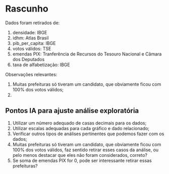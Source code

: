 # Rascunho

Dados foram retirados de:

1. densidade: IBGE
2. idhm: Atlas Brasil
3. pib_per_capita: IBGE
4. votos válidos: TSE
5. emendas PIX: Tranferência de Recursos do Tesouro Nacional e Câmara dos Deputados
6. taxa de alfabetização: IBGE


Observações relevantes:

1. Muitas prefeituras só tiveram um candidato, que obviamente ficou com 100% dos votos válidos;
2. 



## Pontos IA para ajuste análise exploratória

1. Utilizar um número adequado de casas decimais para os dados;
2. Utilizar escalas adequadas para cada gráfico e dado relacionado;
3. Verificar outros tipos de análises pertinentes que podemos fazer com os dados;
4. Muitas prefeituras só tiveram um candidato, que obviamente ficou com 100% dos votos válidos, faz sentido retirar esses casos da análise, ou pelo menos destacar que eles não foram considerados, correto?
5. Se soma de emendas PIX for 0, pode ser interessante retirar essas prefeituras?
